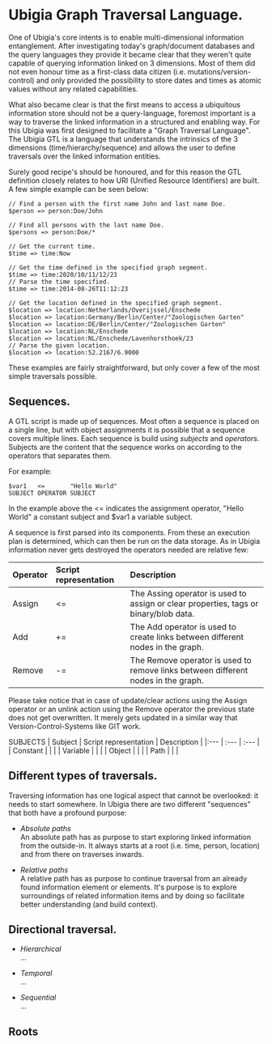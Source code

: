 # Ubigia Graph Traversal Language.

One of Ubigia's core intents is to enable multi-dimensional information entanglement. 
After investigating today's graph/document databases and the query languages they provide it became clear that they weren't quite capable of querying information linked on 3 dimensions.
Most of them did not even honour time as a first-class data citizen (i.e. mutations/version-control) and only provided the possibility to store dates and times as atomic values without any related capabilities.

What also became clear is that the first means to access a ubiquitous information store should not be a query-language, foremost important is a way to traverse the linked information in a structured and enabling way.
For this Ubigia was first designed to facilitate a "Graph Traversal Language". The Ubigia GTL is a language that understands the intrinsics of the 3 dimensions (time/hierarchy/sequence) and allows the user to define traversals over the linked information entities.

Surely good recipe's should be honoured, and for this reason the GTL definition closely relates to how URI (Unified Resource Identifiers) are built. 
A few simple example can be seen below:

```
// Find a person with the first name John and last name Doe.
$person => person:Doe/John

// Find all persons with the last name Doe.
$persons => person:Doe/*

// Get the current time.
$time => time:Now

// Get the time defined in the specified graph segment.
$time => time:2020/10/11/12/23
// Parse the time specified.
$time => time:2014-08-26T11:12:23

// Get the location defined in the specified graph segment.
$location => location:Netherlands/Overijssel/Enschede
$location => location:Germany/Berlin/Center/"Zoologischen Garten"
$location => location:DE/Berlin/Center/"Zoologischen Garten"
$location => location:NL/Enschede
$location => location:NL/Enschede/Lavenhorsthoek/23
// Parse the given location.
$location => location:52.2167/6.9000
```

These examples are fairly straightforward, but only cover a few of the most simple traversals possible. 

## Sequences.
A GTL script is made up of sequences. Most often a sequence is placed on a single line, but with object assignments it is possible that a sequence covers multiple lines.
Each sequence is build using _subjects_ and _operators_. Subjects are the content that the sequence works on according to the operators that separates them.

For example:
```
$var1   <=       "Hello World"
SUBJECT OPERATOR SUBJECT
```

In the example above the <= indicates the assignment operator, "Hello World" a constant subject and $var1 a variable subject.

A sequence is first parsed into its components. From these an execution plan is determined, which can then be run on the data storage. 
As in Ubigia information never gets destroyed the operators needed are relative few:

| Operator   | Script representation | Description   	|
| :---	     | :---                  | :---             |
| Assign     | <=                    | The Assing operator is used to assign or clear properties, tags or binary/blob data. |
| Add        | +=                    | The Add operator is used to create links between different nodes in the graph. |
| Remove     | -=                    | The Remove operator is used to remove links between different nodes in the graph. |

Please take notice that in case of update/clear actions using the Assign operator or an unlink action using the Remove operator the previous state does not get overwritten. It merely gets updated in a similar way that Version-Control-Systems like GIT work.

SUBJECTS
| Subject       | Script representation | Description   	|
|:---	        | :---                  | :---            	|
| Constant	    |                     |               	|
| Variable	    |                     |               	|
| Object	    |                     |               	|
| Path	        |                     |               	|



## Different types of traversals.
Traversing information has one logical aspect that cannot be overlooked: it needs to start somewhere. In Ubigia there are two different "sequences" that both have a profound purpose:

- *Absolute paths*<br/>
  An absolute path has as purpose to start exploring linked information from the outside-in. It always starts at a root (i.e. time, person, location) and from there on traverses inwards. 
  
- *Relative paths*<br/>
  A relative path has as purpose to continue traversal from an already found information element or elements. It's purpose is to explore surroundings of related information items and by doing so facilitate better understanding (and build context). 

## Directional traversal.

- *Hierarchical*<br/>
  ...
  
- *Temporal*<br/>
  ...

- *Sequential*<br/>
  ...


## Roots
  


